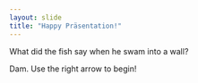 ```yaml
---
layout: slide
title: "Happy Präsentation!"
---
```

What did the fish say when he swam into a wall?

Dam.
Use the right arrow to begin!
